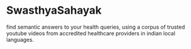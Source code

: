 # SwasthyaSahayak
find semantic answers to your health queries, using a corpus of trusted youtube videos from accredited healthcare providers in indian local languages.
